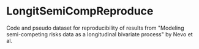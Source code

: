 # LongitSemiCompReproduce
Code and pseudo dataset for reproducibility of results from "Modeling semi-competing risks data as a longitudinal bivariate process" by Nevo et al.
